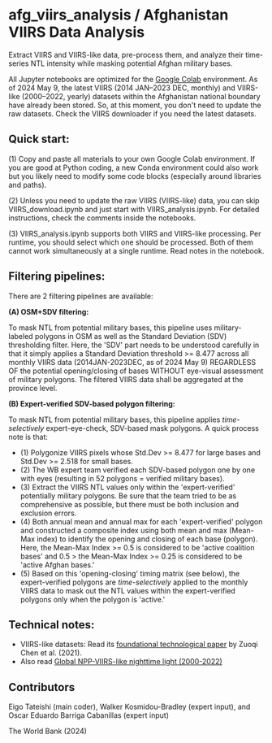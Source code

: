 # afg_viirs_analysis / Afghanistan VIIRS Data Analysis
Extract VIIRS and VIIRS-like data, pre-process them, and analyze their time-series NTL intensity while masking potential Afghan military bases.

All Jupyter notebooks are optimized for the [Google Colab](https://colab.google/) environment.
As of 2024 May 9, the latest VIIRS (2014 JAN–2023 DEC, monthly) and VIIRS-like (2000–2022, yearly) datasets within the Afghanistan national boundary have already been stored. So, at this moment, you don't need to update the raw datasets. Check the VIIRS downloader if you need the latest datasets.

## Quick start:
(1) Copy and paste all materials to your own Google Colab environment. If you are good at Python coding, a new Conda environment could also work but you likely need to modify some code blocks (especially around libraries and paths).

(2) Unless you need to update the raw VIIRS (VIIRS-like) data, you can skip VIIRS_download.ipynb and just start with VIIRS_analysis.ipynb. For detailed instructions, check the comments inside the notebooks.

(3) VIIRS_analysis.ipynb supports both VIIRS and VIIRS-like processing. Per runtime, you should select which one should be processed. Both of them cannot work simultaneously at a single runtime. Read notes in the notebook.


## Filtering pipelines:
There are 2 filtering pipelines are available:

**(A) OSM+SDV filtering:**

To mask NTL from potential military bases, this pipeline uses military-labeled polygons in OSM as well as the Standard Deviation (SDV) thresholding filter. Here, the 'SDV' part needs to be understood carefully in that it simply applies a Standard Deviation threshold >= 8.477 across all monthly VIIRS data (2014JAN-2023DEC, as of 2024 May 9) REGARDLESS OF the potential opening/closing of bases WITHOUT eye-visual assessment of military polygons. The filtered VIIRS data shall be aggregated at the province level.


**(B) Expert-verified SDV-based polygon filtering:**

To mask NTL from potential military bases, this pipeline applies _time-selectively_ expert-eye-check, SDV-based mask polygons.
A quick process note is that:

- (1) Polygonize VIIRS pixels whose Std.Dev  >= 8.477 for large bases and Std.Dev >= 2.518 for small bases.
- (2) The WB expert team verified each SDV-based polygon one by one with eyes (resulting in 52 polygons = verified military bases).
- (3) Extract the VIIRS NTL values only within the 'expert-verified' potentially military polygons. Be sure that the team tried to be as comprehensive as possible, but there must be both inclusion and exclusion errors.
- (4) Both annual mean and annual max for each 'expert-verified' polygon and constructed a composite index using both mean and max (Mean-Max index) to identify the opening and closing of each base (polygon). Here, the Mean-Max Index >= 0.5 is considered to be 'active coalition bases' and 0.5 > the Mean-Max Index >= 0.25 is considered to be 'active Afghan bases.'
- (5) Based on this 'opening-closing' timing matrix (see below), the expert-verified polygons are _time-selectively_ applied to the monthly VIIRS data to mask out the NTL values within the expert-verified polygons only when the polygon is 'active.'

## Technical notes:
- VIIRS-like datasets: Read its [foundational technological paper](https://essd.copernicus.org/articles/13/889/2021/) by Zuoqi Chen et al. (2021).
- Also read [Global NPP-VIIRS-like nighttime light (2000-2022)](https://gee-community-catalog.org/projects/npp_viirs_ntl/)


## Contributors
Eigo Tateishi (main coder), Walker Kosmidou-Bradley (expert input), and Oscar Eduardo Barriga Cabanillas (expert input)

The World Bank (2024)
